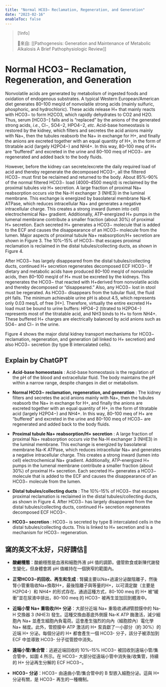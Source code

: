 ```yaml
---
title: "Normal HCO3− Reclamation, Regeneration, and Generation"
date: "2023-02-16"
enableToc: false
---
```


> [!info] 
> 
> 🌱來自: [[Pathogenesis: Generation and Maintenance of Metabolic Alkalosis A Brief Pathophysiologic Review]]

# Normal HCO3− Reclamation, Regeneration, and Generation

Nonvolatile acids are generated by metabolism of ingested foods and oxidation of endogenous substrates. A typical Western European/American diet generates 80–100 meq/d of nonvolatile strong acids (mainly sulfuric, phosphoric, and hydrochloric). These acids release H+ that mainly reacts with HCO3− to form H2CO3, which rapidly dehydrates to CO2 and H2O. Thus, serum [HCO3−] falls and is “replaced” by the anions of the generated strong acids, *i.e.*, Cl−, SO4−2, HPO4−2, *etc*. Acid-base homeostasis is restored by the kidney, which filters and secretes the acid anions mainly with Na+, then the tubules reabsorb the Na+ in exchange for H+, and finally the anions are excreted together with an equal quantity of H+, in the form of titratable acid (largely H2PO4−) and NH4+. In this way, 80–100 meq of H+ are “buffered” and excreted in the urine and 80–100 meq of HCO3− are regenerated and added back to the body fluids.

However, before the kidney can secrete/excrete the daily required load of acid and thereby regenerate the decomposed HCO3−, all the filtered HCO3− must first be reclaimed and returned to the body. About 85%–90% of the normal filtered HCO3− load (4000–4500 meq/d) is reclaimed by the proximal tubules *via* H+ secretion. A large fraction of proximal Na+ reabsorption occurs *via* the Na-H exchanger 3 (NHE3) in the luminal membrane. This exchange is energized by basolateral membrane Na-K ATPase, which reduces intracellular Na+ and generates a negative intracellular charge. This creates a strong inward (lumen into cell) electrochemical Na+ gradient. Additionally, ATP-energized H+ pumps in the lumenal membrane contribute a smaller fraction (about 30%) of proximal H+ secretion. Each secreted H+ generates a HCO3− molecule that is added to the ECF and causes the disappearance of an HCO3− molecule from the lumen. Major aspects of proximal tubule Na+ reabsorption/H+ secretion are shown in Figure 3. The 10%–15% of HCO3− that escapes proximal reclamation is reclaimed in the distal tubules/collecting ducts, as shown in Figure 4.

After HCO3− has largely disappeared from the distal tubules/collecting ducts, continued H+ secretion regenerates decomposed ECF HCO3−. If dietary and metabolic acids have produced 80–100 meq/d of nonvolatile acids, then 80–100 meq/d of H+ must be excreted by the kidneys. This regenerates the HCO3− that reacted with H+derived from nonvolatile acids and thereby decomposed or “disappeared.” Also, any HCO3− lost in stool must be regerated. As HCO3− disappears from the tubular fluid, the fluid pH falls. The minimum achievable urine pH is about 4.5, which represents only 0.03 meq/L of free [H+]. Therefore, virtually the entire excreted H+ load must be bound to urine buffers: HPO4−2 (titrated to H2PO4−) represents most of the titratable acid, and NH3 binds to H+ to form NH4+. These buffered H+ charges are electrically balanced by acid anions such as SO4− and Cl− in the urine.

Figure 4 shows the major distal kidney transport mechanisms for HCO3− reclamation, regeneration, and generation (all linked to H+ secretion) and also HCO3− secretion (by type B intercalated cells).



## Explain by ChatGPT



- **Acid-base homeostasis** : Acid-base homeostasis is the regulation of the pH of the blood and extracellular fluid. The body maintains the pH within a narrow range, despite changes in diet or metabolism.

- **Normal HCO3− reclamation, regeneration, and generation** : The kidney filters and secretes the acid anions mainly with Na+, then the tubules reabsorb the Na+ in exchange for H+, and finally the anions are excreted together with an equal quantity of H+, in the form of titratable acid (largely H2PO4−) and NH4+. In this way, 80–100 meq of H+ are “buffered” and excreted in the urine and 80–100 meq of HCO3− are regenerated and added back to the body fluids.

- **Proximal tubule Na+ reabsorption/H+ secretion** : A large fraction of proximal Na+ reabsorption occurs *via* the Na-H exchanger 3 (NHE3) in the luminal membrane. This exchange is energized by basolateral membrane Na-K ATPase, which reduces intracellular Na+ and generates a negative intracellular charge. This creates a strong inward (lumen into cell) electrochemical Na+ gradient. Additionally, ATP-energized H+ pumps in the lumenal membrane contribute a smaller fraction (about 30%) of proximal H+ secretion. Each secreted H+ generates a HCO3− molecule that is added to the ECF and causes the disappearance of an HCO3− molecule from the lumen.

- **Distal tubules/collecting ducts** : The 10%–15% of HCO3− that escapes proximal reclamation is reclaimed in the distal tubules/collecting ducts, as shown in Figure 4. After HCO3− has largely disappeared from the distal tubules/collecting ducts, continued H+ secretion regenerates decomposed ECF HCO3−.

- **HCO3− secretion** : HCO3− is secreted by type B intercalated cells in the distal tubules/collecting ducts. This is linked to H+ secretion and is a mechanism for HCO3− regeneration.

## 窩的英文不太好，只好請估🐶

- **酸鹼穩態**：酸鹼穩態是血液和細胞外液 pH 值的調節。儘管飲食或新陳代謝發生變化，但身體會將 pH 值維持在一個狹窄的範圍內。

- **正常HCO3−的回收、再生和生成** : 腎臟主要以Na+過濾分泌酸陰離子，然後腎小管重吸收Na+換取H+，最後陰離子與等量的H+，以可滴定酸（主要是 H2PO4-）和 NH4+ 的形式存在。通過這種方式，80-100 meq 的 H+ 被“緩衝”並在尿液中排出，80-100 meq 的 HCO3− 被再生並加回到體液中。

- **近端小管 Na+ 重吸收/H+ 分泌**：大部分近端 Na+ 重吸收*通過*管腔膜中的 Na-H 交換器 3 (NHE3) 發生。這種交換由基底外側膜 Na-K ATP 酶激活，減少細胞內 Na+ 並產生細胞內負電荷。這會產生強烈的向內（細胞腔內）電化學 Na+ 梯度。此外，管腔膜中 ATP 激活的 H+ 泵貢獻了一小部分（約 30%）的近端 H+ 分泌。每個分泌的 H+ 都會產生一個 HCO3- 分子，該分子被添加到 ECF 中並導致 HCO3- 分子從管腔中消失。

- **遠端小管/集合管**：逃避近端回收的 10%–15% HCO3− 被回收到遠端小管/集合管中，如圖 4 所示。在 HCO3− 大部分從遠端小管中消失後/收集管，持續的 H+ 分泌再生分解的 ECF HCO3−。

- **HCO3− 分泌**：HCO3− 由遠曲小管/集合管中的 B 型嵌入細胞分泌。這與 H+ 分泌有關，是 HCO3− 再生的一種機制。